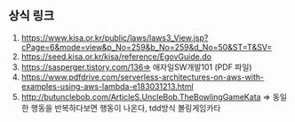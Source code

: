 ## 상식 링크

1. https://www.kisa.or.kr/public/laws/laws3_View.jsp?cPage=6&mode=view&p_No=259&b_No=259&d_No=50&ST=T&SV=
2. https://seed.kisa.or.kr/kisa/reference/EgovGuide.do
3. https://sasperger.tistory.com/136⇒ 애자일SW개발101 (PDF 파일)
4. https://www.pdfdrive.com/serverless-architectures-on-aws-with-examples-using-aws-lambda-e183031213.html
5. http://butunclebob.com/ArticleS.UncleBob.TheBowlingGameKata => 동일한 행동을 반복하다보면 행동이 나온다, tdd방식 볼링게임카타